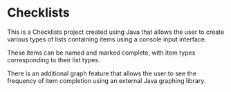 # Checklists

This is a Checklists project created using Java that allows the user to create various types of lists containing items using a console input interface.

These items can be named and marked complete, with item types corresponding to their list types.

There is an additional graph feature that allows the user to see the frequency of item completion using an external Java graphing library.

